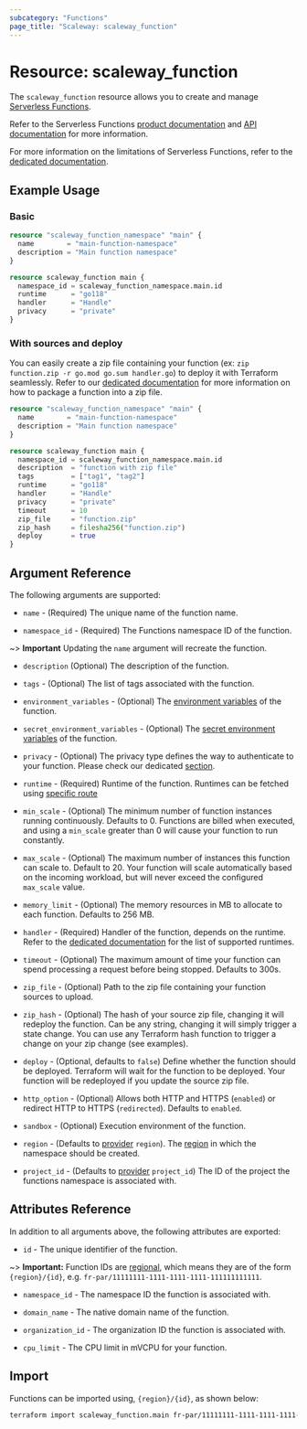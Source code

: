 ```yaml
---
subcategory: "Functions"
page_title: "Scaleway: scaleway_function"
---
```


# Resource: scaleway_function

The `scaleway_function` resource allows you to create and manage [Serverless Functions](https://www.scaleway.com/en/docs/serverless/functions/).

Refer to the Serverless Functions [product documentation](https://www.scaleway.com/en/docs/serverless/functions/) and [API documentation](https://www.scaleway.com/en/developers/api/serverless-functions/) for more information.

For more information on the limitations of Serverless Functions, refer to the [dedicated documentation](https://www.scaleway.com/en/docs/compute/functions/reference-content/functions-limitations/).

## Example Usage

### Basic

```terraform
resource "scaleway_function_namespace" "main" {
  name        = "main-function-namespace"
  description = "Main function namespace"
}

resource scaleway_function main {
  namespace_id = scaleway_function_namespace.main.id
  runtime      = "go118"
  handler      = "Handle"
  privacy      = "private"
}
```

### With sources and deploy

You can easily create a zip file containing your function (ex: `zip function.zip -r go.mod go.sum handler.go`) to deploy it with Terraform seamlessly. Refer to our [dedicated documentation](https://www.scaleway.com/en/docs/serverless/functions/how-to/package-function-dependencies-in-zip/) for more information on how to package a function into a zip file.

```terraform
resource "scaleway_function_namespace" "main" {
  name        = "main-function-namespace"
  description = "Main function namespace"
}

resource scaleway_function main {
  namespace_id = scaleway_function_namespace.main.id
  description  = "function with zip file"
  tags         = ["tag1", "tag2"]
  runtime      = "go118"
  handler      = "Handle"
  privacy      = "private"
  timeout      = 10
  zip_file     = "function.zip"
  zip_hash     = filesha256("function.zip")
  deploy       = true
}
```

## Argument Reference

The following arguments are supported:

- `name` - (Required) The unique name of the function name.

- `namespace_id` - (Required) The Functions namespace ID of the function.

~> **Important** Updating the `name` argument will recreate the function.

- `description` (Optional) The description of the function.

- `tags` - (Optional) The list of tags associated with the function.

- `environment_variables` - (Optional) The [environment variables](https://www.scaleway.com/en/docs/compute/functions/concepts/#environment-variables) of the function.

- `secret_environment_variables` - (Optional) The [secret environment variables](https://www.scaleway.com/en/docs/compute/functions/concepts/#secrets) of the function.

- `privacy` - (Optional) The privacy type defines the way to authenticate to your function. Please check our dedicated [section](https://www.scaleway.com/en/developers/api/serverless-functions/#protocol-9dd4c8).

- `runtime` - (Required) Runtime of the function. Runtimes can be fetched using [specific route](https://www.scaleway.com/en/developers/api/serverless-functions/#path-functions-get-a-function)

- `min_scale` - (Optional) The minimum number of function instances running continuously. Defaults to 0. Functions are billed when executed, and using a `min_scale` greater than 0 will cause your function to run constantly.

- `max_scale` - (Optional) The maximum number of instances this function can scale to. Default to 20. Your function will scale automatically based on the incoming workload, but will never exceed the configured `max_scale` value.

- `memory_limit` - (Optional) The memory resources in MB to allocate to each function. Defaults to 256 MB.

- `handler` - (Required) Handler of the function, depends on the runtime. Refer to the [dedicated documentation](https://www.scaleway.com/en/developers/api/serverless-functions/#path-functions-create-a-new-function) for the list of supported runtimes.

- `timeout` - (Optional) The maximum amount of time your function can spend processing a request before being stopped. Defaults to 300s.

- `zip_file` - (Optional) Path to the zip file containing your function sources to upload.

- `zip_hash` - (Optional) The hash of your source zip file, changing it will redeploy the function. Can be any string, changing it will simply trigger a state change. You can use any Terraform hash function to trigger a change on your zip change (see examples).

- `deploy` - (Optional, defaults to `false`) Define whether the function should be deployed. Terraform will wait for the function to be deployed. Your function will be redeployed if you update the source zip file.

- `http_option` - (Optional) Allows both HTTP and HTTPS (`enabled`) or redirect HTTP to HTTPS (`redirected`). Defaults to `enabled`.

- `sandbox` - (Optional) Execution environment of the function.

- `region` - (Defaults to [provider](../index.md#region) `region`). The [region](../guides/regions_and_zones.md#regions) in which the namespace should be created.

- `project_id` - (Defaults to [provider](../index.md#project_id) `project_id`) The ID of the project the functions namespace is associated with.


## Attributes Reference

In addition to all arguments above, the following attributes are exported:

- `id` - The unique identifier of the function.

~> **Important:** Function IDs are [regional](../guides/regions_and_zones.md#resource-ids), which means they are of the form `{region}/{id}`, e.g. `fr-par/11111111-1111-1111-1111-111111111111`.

- `namespace_id` - The namespace ID the function is associated with.

- `domain_name` - The native domain name of the function.

- `organization_id` - The organization ID the function is associated with.

- `cpu_limit` - The CPU limit in mVCPU for your function.

## Import

Functions can be imported using, `{region}/{id}`, as shown below:

```bash
terraform import scaleway_function.main fr-par/11111111-1111-1111-1111-111111111111
```
